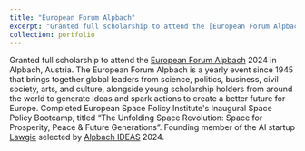 ```yaml
---
title: "European Forum Alpbach"
excerpt: "Granted full scholarship to attend the [European Forum Alpbach](https://www.alpbach.org/) 2024 in Alpbach, Austria. The European Forum Alpbach is a yearly event since 1945 that brings together global leaders from science, politics, business, civil society, arts, and culture, alongside young scholarship holders from around the world to generate ideas and spark actions to create a better future for Europe. Completed European Space Policy Institute's Inaugural Space Policy Bootcamp, titled “The Unfolding Space Revolution: Space for Prosperity, Peace & Future Generations”. Founding member of the AI startup [Lawgic](https://youtu.be/Qr5_MH9suCg?si=v0B7pA17o5Xu4t7I) selected by [Alpbach IDEAS](https://www.alpbach.org/blog/alpbach-ideas) 2024."
collection: portfolio
---
```


Granted full scholarship to attend the [European Forum Alpbach](https://www.alpbach.org/) 2024 in Alpbach, Austria. The European Forum Alpbach is a yearly event since 1945 that brings together global leaders from science, politics, business, civil society, arts, and culture, alongside young scholarship holders from around the world to generate ideas and spark actions to create a better future for Europe. Completed European Space Policy Institute's Inaugural Space Policy Bootcamp, titled “The Unfolding Space Revolution: Space for Prosperity, Peace & Future Generations”. Founding member of the AI startup [Lawgic](https://youtu.be/Qr5_MH9suCg?si=v0B7pA17o5Xu4t7I) selected by [Alpbach IDEAS](https://www.alpbach.org/blog/alpbach-ideas) 2024. 
